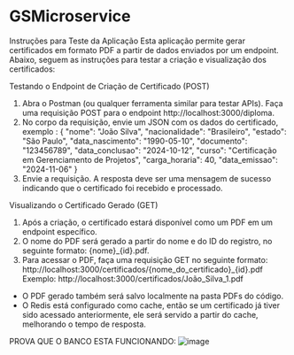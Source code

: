 # GSMicroservice

Instruções para Teste da Aplicação
Esta aplicação permite gerar certificados em formato PDF a partir de dados enviados por um endpoint. Abaixo, seguem as instruções para testar a criação e visualização dos certificados:

Testando o Endpoint de Criação de Certificado (POST)
1. Abra o Postman (ou qualquer ferramenta similar para testar APIs). Faça uma requisição POST para o endpoint http://localhost:3000/diploma.
2. No corpo da requisição, envie um JSON com os dados do certificado, exemplo : 
{
  "nome": "João Silva",
  "nacionalidade": "Brasileiro",
  "estado": "São Paulo",
  "data_nascimento": "1990-05-10",
  "documento": "123456789",
  "data_conclusao": "2024-10-12",
  "curso": "Certificação em Gerenciamento de Projetos",
  "carga_horaria": 40,
  "data_emissao": "2024-11-06"
}
3. Envie a requisição. A resposta deve ser uma mensagem de sucesso indicando que o certificado foi recebido e processado.

Visualizando o Certificado Gerado (GET)
  1. Após a criação, o certificado estará disponível como um PDF em um endpoint específico.
  2. O nome do PDF será gerado a partir do nome e do ID do registro, no seguinte formato: {nome}_{id}.pdf.
  3. Para acessar o PDF, faça uma requisição GET no seguinte formato: http://localhost:3000/certificados/{nome_do_certificado}_{id}.pdf
Exemplo: http://localhost:3000/certificados/João_Silva_1.pdf
- O PDF gerado também será salvo localmente na pasta PDFs do código.
- O Redis está configurado como cache, então se um certificado já tiver sido acessado anteriormente, ele será servido a partir do cache, melhorando o tempo de resposta.

PROVA QUE O BANCO ESTA FUNCIONANDO:
![image](https://github.com/user-attachments/assets/ea5f6a9d-a049-4e74-8f43-d28db8774a2c)

